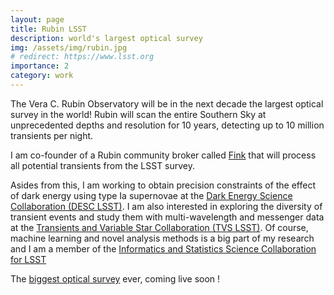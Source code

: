 ```yaml
---
layout: page
title: Rubin LSST
description: world's largest optical survey
img: /assets/img/rubin.jpg
# redirect: https://www.lsst.org
importance: 2
category: work
---
```


The Vera C. Rubin Observatory will be in the next decade the largest optical survey in the world! Rubin will scan the entire Southern Sky at unprecedented depths and resolution for 10 years, detecting up to 10 million transients per night.

I am co-founder of a Rubin community broker called [Fink](http://fink-broker.org) that will process all potential transients from the LSST survey.

Asides from this, I am working to obtain precision constraints of the effect of dark energy using type Ia supernovae at the [Dark Energy Science Collaboration (DESC LSST)](http://lsst-desc.org). I am also interested in exploring the diversity of transient events and study them with multi-wavelength and messenger data at the [Transients and Variable Star Collaboration (TVS LSST)](https://lsst-tvssc.github.io). Of course, machine learning and novel analysis methods is a big part of my research and I am a member of the [Informatics and Statistics Science Collaboration for LSST](https://issc.science.lsst.org)

The [biggest optical survey](https://www.lsst.org) ever, coming live soon !
